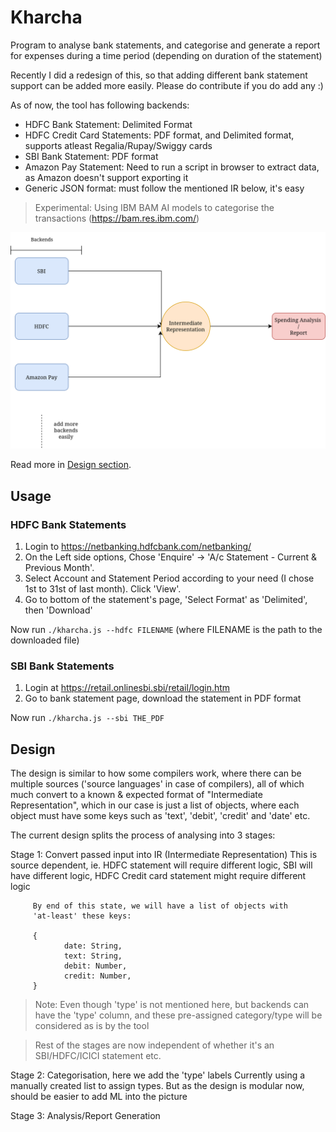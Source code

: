 # Kharcha

Program to analyse bank statements, and categorise and generate a report
for expenses during a time period (depending on duration of the statement)

Recently I did a redesign of this, so that adding different bank statement
support can be added more easily. Please do contribute if you do add any :)

As of now, the tool has following backends:
* HDFC Bank Statement: Delimited Format
* HDFC Credit Card Statements: PDF format, and Delimited format, supports atleast Regalia/Rupay/Swiggy cards
* SBI Bank Statement: PDF format
* Amazon Pay Statement: Need to run a script in browser to extract data, as Amazon doesn't support exporting it
* Generic JSON format: must follow the mentioned IR below, it's easy

> Experimental: Using IBM BAM AI models to categorise the transactions
> (https://bam.res.ibm.com/)

![Design diagram of kharcha](./assets/kharcha-script.drawio.svg)

Read more in [Design section](#design).

## Usage

### HDFC Bank Statements

1. Login to https://netbanking.hdfcbank.com/netbanking/
2. On the Left side options, Chose 'Enquire' -> 'A/c Statement - Current & Previous Month'.
3. Select Account and Statement Period according to your need (I chose 1st
   to 31st of last month). Click 'View'.
4. Go to bottom of the statement's page, 'Select Format' as 'Delimited',
   then 'Download'

Now run `./kharcha.js --hdfc FILENAME` (where FILENAME is the path to the
downloaded file)

### SBI Bank Statements

1. Login at https://retail.onlinesbi.sbi/retail/login.htm
2. Go to bank statement page, download the statement in PDF format

Now run `./kharcha.js --sbi THE_PDF`

## Design

The design is similar to how some compilers work, where there can be
multiple sources ('source languages' in case of compilers), all of which
much convert to a known & expected format of "Intermediate Representation",
which in our case is just a list of objects, where each object must have
some keys such as 'text', 'debit', 'credit' and 'date' etc.

The current design splits the process of analysing into 3 stages:

Stage 1: Convert passed input into IR (Intermediate Representation)
         This is source dependent, ie. HDFC statement will require
         different logic, SBI will have different logic, HDFC Credit
         card statement might require different logic

         By end of this state, we will have a list of objects with
         'at-least' these keys:

         {
                date: String,
                text: String,
                debit: Number,
                credit: Number,
         }

> Note: Even though 'type' is not mentioned here, but backends can have the
> 'type' column, and these pre-assigned category/type will be considered as
> is by the tool

> Rest of the stages are now independent of whether it's an SBI/HDFC/ICICI
statement etc.

Stage 2: Categorisation, here we add the 'type' labels
         Currently using a manually created list to assign types.
         But as the design is modular now, should be easier to add ML
         into the picture

Stage 3: Analysis/Report Generation
 
